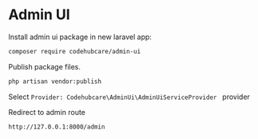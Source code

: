 # Admin UI

Install admin ui package in new laravel app:

```bash
composer require codehubcare/admin-ui
```

Publish package files.

```bash
php artisan vendor:publish
```

Select `Provider: Codehubcare\AdminUi\AdminUiServiceProvider ` provider

Redirect to admin route

```bash
http://127.0.0.1:8000/admin
```
